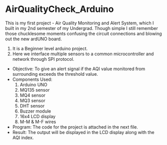 # AirQualityCheck_Arduino
This is my first project - Air Quality Monitoring and Alert System, which I built in my 2nd semester of my Undergrad. Though simple I still remember those chucklesome moments confusing the circuit connections and blowing out the new ardUNO board. 
1) It is a Beginner level arduino project.
2) Here we interface multiple sensors to a common microcontroller and network through SPI protocol.

* Objective:
   To give an alert signal if the AQI value monitored from surrounding exceeds the threshold value.
* Components Used:
  1) Arduino UNO
  2) MQ135 sensor
  3) MQ4 sensor
  4) MQ3 sensor
  5) DHT sensor
  6) Buzzer module
  7) 16x4 LCD display
  8) M-M & M-F wires
* Program:
  The code for the project is attached in the next file.
* Result:
  The output will be displayed in the LCD display along with the AQI index. 
